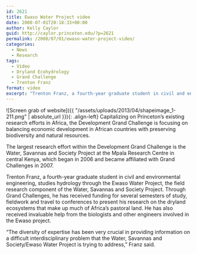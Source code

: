 ```yaml
---
id: 2621
title: Ewaso Water Project video
date: 2008-07-01T20:18:33+00:00
author: Kelly Caylor
guid: http://caylor.princeton.edu/?p=2621
permalink: /2008/07/01/ewaso-water-project-video/
categories:
  - News
  - Research
tags:
  - Video
  - Dryland Ecohydrology
  - Grand Challenge
  - Trenton Franz
format: video
excerpt: "Trenton Franz, a fourth-year graduate student in civil and environmental engineering, studies hydrology through the Ewaso Water Project, the field research component of the Water, Savannas and Society Project. "
---
```

![Screen grab of website]({{ "/assets/uploads/2013/04/shapeimage_1-211.png" | absolute_url }}){: .align-left} Capitalizing on Princeton&#8217;s existing research efforts in Africa, the Development Grand Challenge is focusing on balancing economic development in African countries with preserving biodiversity and natural resources.


The largest research effort within the Development Grand Challenge is the Water, Savannas and Society Project at the Mpala Research Centre in central Kenya, which began in 2006 and became affiliated with Grand Challenges in 2007. 

Trenton Franz, a fourth-year graduate student in civil and environmental engineering, studies hydrology through the Ewaso Water Project, the field research component of the Water, Savannas and Society Project. Through Grand Challenges, he has received funding for several semesters of study, fieldwork and travel to conferences to present his research on the dryland ecosystems that make up much of Africa&#8217;s pastoral land. He has also received invaluable help from the biologists and other engineers involved in the Ewaso project. 

&#8220;The diversity of expertise has been very crucial in providing information on a difficult interdisciplinary problem that the Water, Savannas and Society/Ewaso Water Project is trying to address,&#8221; Franz said.

